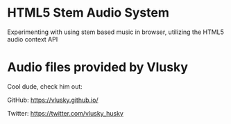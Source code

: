 
# HTML5 Stem Audio System
Experimenting with using stem based music in browser, utilizing the HTML5 audio context API

# Audio files provided by Vlusky
Cool dude, check him out:

GitHub: https://vlusky.github.io/

Twitter: https://twitter.com/vlusky_husky
